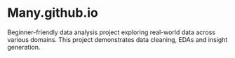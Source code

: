 # Many.github.io
Beginner-friendly data analysis project exploring real-world data across various domains. This project demonstrates data cleaning, EDAs and insight generation.
